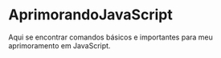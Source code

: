 # AprimorandoJavaScript
Aqui se encontrar comandos básicos e importantes para meu aprimoramento em JavaScript.
